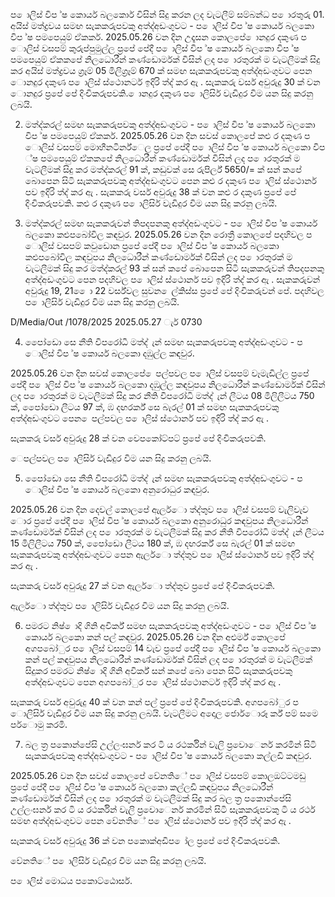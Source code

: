 ප ොලිස් විප ්ෂ කොර්ය බලකොර් විසින් සිදු කරන ලද වැටලීම් සම්බන්ධ ප ොරතුරු 01. අයිස් මත්ද්‍රවය සමඟ සැකකරුපවකු අත්ද්‍අඩංගුවට - ප ොලිස් විප ්ෂ කොර්ය බලකො විප ්ෂ පමපෙයුම් ඒකකර්. 2025.05.26 වන දින උදෑසන කොලපේ ොනදුර දකුණ ප ොලිස් වසපම් කුරුප්පුමුල්ල ප්‍රපේ පේදී ප ොලිස් විප ්ෂ කොර්ය බලකො විප ්ෂ පමපෙයුම් ඒකකපේ නිලධොරීන් කණ්ඩොර්මක් විසින් ලද ප ොරතුරක් ම වැටලීමක් සිදු කර අයිස් මත්ද්‍රවය ග්‍රෑම් 05 මිලිග්‍රෑම් 670 ක් සමඟ සැකකරුපවකු අත්ද්‍අඩංගුවට පෙන ොනදුර දකුණ ප ොලිස් ස්ථොනර්ට ඉදිරි ත්ද්‍ කර ඇ . සැකකරු වර්ස අවුරුදු 30 ක් වන ොනදුර ප්‍රපේ පේ දිංචිකරුපවකි. ොනදුර දකුණ ප ොලිසිර් වැඩිදුර විම යන සිදු කරනු ලබයි.

02. මත්ද්‍කරල් සමඟ සැකකරුපවකු අත්ද්‍අඩංගුවට - ප ොලිස් විප ්ෂ කොර්ය බලකො විප ්ෂ පමපෙයුම් ඒකකර්. 2025.05.26 වන දින සවස් කොලපේ කළු ර දකුණ ප ොලිස් වසපම් මොහීනටිර්න්ෙල ප්‍රපේ පේදී ප ොලිස් විප ්ෂ කොර්ය බලකො විප ්ෂ පමපෙයුම් ඒකකපේ නිලධොරීන් කණ්ඩොර්මක් විසින් ලද ප ොරතුරක් ම වැටලීමක් සිදු කර මත්ද්‍කරල් 91 ක්, කඩුවක් සෙ රුපිර්ල් 5650/= ක් සන් කපේ බොපෙන සිටි සැකකරුපවකු අත්ද්‍අඩංගුවට පෙන කළු ර දකුණ ප ොලිස් ස්ථොනර් පව ඉදිරි ත්ද්‍ කර ඇ . සැකකරු වර්ස අවුරුදු 38 ක් වන කළු ර දකුණ ප්‍රපේ පේ දිංචිකරුපවකි. කළු ර දකුණ ප ොලිසිර් වැඩිදුර විම යන සිදු කරනු ලබයි.

03. මත්ද්‍කරල් සමඟ සැකකරුවන් තිපදපනකු අත්ද්‍අඩංගුවට - ප ොලිස් විප ්ෂ කොර්ය බලකො කළුපබෝවිල කඳවුර. 2025.05.26 වන දින රොත්‍රී කොලපේ පදහිවල ප ොලිස් වසපම් කවුඩොන ප්‍රපේ පේදී ප ොලිස් විප ්ෂ කොර්ය බලකො කළුපබෝවිල කඳවුපය නිලධොරීන් කණ්ඩොර්මක් විසින් ලද ප ොරතුරක් ම වැටලීමක් සිදු කර මත්ද්‍කරල් 93 ක් සන් කපේ බොපෙන සිටි සැකකරුවන් තිපදපනකු අත්ද්‍අඩංගුවට පෙන පදහිවල ප ොලිස් ස්ථොනර් පව ඉදිරි ත්ද්‍ කර ඇ . සැකකරුවන් අවුරුදු 19, 21 ෙො 22 වර්ස්වල සුවන ෙල්කිස්ස ප්‍රපේ පේ දිංචිකරුවන් පේ. පදහිවල ප ොලිසිර් වැඩිදුර විම යන සිදු කරනු ලබයි.

D/Media/Out /1078/2025 2025.05.27 ැර් 0730

04. පෙෝඩො සෙ නීති විපරෝධී මත්ද්‍ ැන් සමඟ සැකකරුපවකු අත්ද්‍අඩංගුවට - ප ොලිස් විප ්ෂ කොර්ය බලකො දඹුල්ල කඳවුර.

2025.05.26 වන දින සවස් කොලපේ ෙපල්පවල ප ොලිස් වසපම් වෑමැඩිල්ල ප්‍රපේ පේදී ප ොලිස් විප ්ෂ කොර්ය බලකො දඹුල්ල කඳවුපය නිලධොරීන් කණ්ඩොර්මක් විසින් ලද ප ොරතුරක් ම වැටලීමක් සිදු කර නීති විපරෝධි මත්ද්‍ ැන් ලීටය 08 මිලිලීටය 750 ක්, පෙෝඩො ලීටය 97 ක්, ඹ දඟරර්ක් සෙ බැරල් 01 ක් සමඟ සැකකරුපවකු අත්ද්‍අඩංගුවට පෙන ෙපල්පවල ප ොලිස් ස්ථොනර් පව ඉදිරි ත්ද්‍ කර ඇ .

සැකකරු වර්ස අවුරුදු 28 ක් වන වෙපකෝට්පට් ප්‍රපේ පේ දිංචිකරුපවකි.

ෙපල්පවල ප ොලිසිර් වැඩිදුර විම යන සිදු කරනු ලබයි.

05. පෙෝඩො සෙ නීති විපරෝධී මත්ද්‍ ැන් සමඟ සැකකරුපවකු අත්ද්‍අඩංගුවට - ප ොලිස් විප ්ෂ කොර්ය බලකො අනුරොධුර කඳවුර.

2025.05.26 වන දින දෙවල් කොලපේ ඇලර්ො ත්ද්‍තුව ප ොලිස් වසපම් වැලිවැව ොර ප්‍රපේ පේදී ප ොලිස් විප ්ෂ කොර්ය බලකො අනුරොධුර කඳවුපය නිලධොරීන් කණ්ඩොර්මක් විසින් ලද ප ොරතුරක් ම වැටලීමක් සිදු කර නීති විපරෝධි මත්ද්‍ ැන් ලීටය 15 මිලිලීටය 750 ක්, පෙෝඩො ලීටය 180 ක්, ඹ දඟරර්ක් සෙ බැරල් 01 ක් සමඟ සැකකරුපවකු අත්ද්‍අඩංගුවට පෙන ඇලර්ො ත්ද්‍තුව ප ොලිස් ස්ථොනර් පව ඉදිරි ත්ද්‍ කර ඇ .

සැකකරු වර්ස අවුරුදු 27 ක් වන ඇලර්ො ත්ද්‍තුව ප්‍රපේ පේ දිංචිකරුපවකි.

ඇලර්ො ත්ද්‍තුව ප ොලිසිර් වැඩිදුර විම යන සිදු කරනු ලබයි.

06. පමරට නිෂ් ොදි ගිනි අවිර්ක් සමඟ සැකකරුපවකු අත්ද්‍අඩංගුවට - ප ොලිස් විප ්ෂ කොර්ය බලකො කන් පල් කඳවුර. 2025.05.26 වන දින අළුර්ම් කොලපේ අගපබෝුර ප ොලිස් වසපම් 14 වැව ප්‍රපේ පේදී ප ොලිස් විප ්ෂ කොර්ය බලකො කන් පල් කඳවුපය නිලධොරීන් කණ්ඩොර්මක් විසින් ලද ප ොරතුරක් ම වැටලීමක් සිදුකර පමරට නිෂ් ොදි ගිනි අවිර්ක් සන් කපේ බො පෙන සිටි සැකකරුපවකු අත්ද්‍අඩංගුවට පෙන අගපබෝුර ප ොලිස් ස්ථොනර්ට ඉදිරි ත්ද්‍ කර ඇ .

සැකකරු වර්ස අවුරුදු 40 ක් වන කන් පල් ප්‍රපේ පේ දිංචිකරුපවකි. අගපබෝුර ප ොලිසිර් වැඩිදුර විම යන සිදු කරනු ලබයි. වැටලීමට අදොල ජොර්ොරූ ර්ක් පම් සමෙ පර්ොමු කරමි.

07. බල ත්‍ර පකොන්පේසි උල්ලංඝනර් කර ටි ය රථර්කින් වැලි ප්‍රවොෙනර් කරමින් සිටි සැකකරුපවකු අත්ද්‍අඩංගුවට - ප ොලිස් විප ්ෂ කොර්ය බලකො කල්ලඩි කඳවුර.

2025.05.26 වන දින සවස් කොලපේ වේනතිේ ප ොලිස් වසපම් කොලඔට්ටමඩු ප්‍රපේ පේදී ප ොලිස් විප ්ෂ කොර්ය බලකො කල්ලඩි කඳවුපය නිලධොරීන් කණ්ඩොර්මක් විසින් ලද ප ොරතුරක් ම වැටලීමක් සිදු කර බල ත්‍ර පකොන්පේසි උල්ලංඝනර් කර ටි ය රථර්කින් වැලි ප්‍රවොෙනර් කරමින් සිටි සැකකරුපවකු ටි ය රථර් සමඟ අත්ද්‍අඩංගුවට පෙන වේනතිේ ප ොලිස් ස්ථොනර් පව ඉදිරි ත්ද්‍ කර ඇ .

සැකකරු වර්ස අවුරුදු 36 ක් වන පකොක්අඩිප ෝල ප්‍රපේ පේ දිංචිකරුපවකි.

වේනතිේ ප ොලිසිර් වැඩිදුර විම යන සිදු කරනු ලබයි.

ප ොලිස් මොධය පකොට්ඨොසර්.